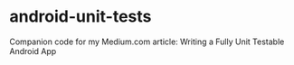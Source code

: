 # android-unit-tests
Companion code for my Medium.com article: Writing a Fully Unit Testable Android App
